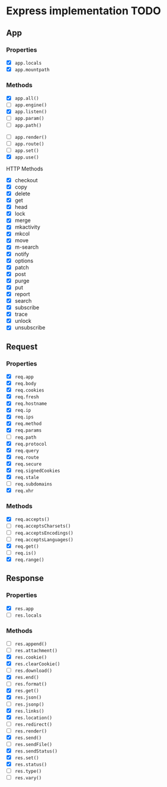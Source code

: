 # Express implementation TODO

## App

### Properties

- [x] `app.locals`
- [x] `app.mountpath`

### Methods

- [x] `app.all()`
- [ ] `app.engine()`
- [x] `app.listen()`
- [ ] `app.param()`
- [ ] `app.path()`

* [ ] `app.render()`
* [ ] `app.route()`
* [ ] `app.set()`
* [x] `app.use()`

HTTP Methods

- [x] checkout
- [x] copy
- [x] delete
- [x] get
- [x] head
- [x] lock
- [x] merge
- [x] mkactivity
- [x] mkcol
- [x] move
- [x] m-search
- [x] notify
- [x] options
- [x] patch
- [x] post
- [x] purge
- [x] put
- [x] report
- [x] search
- [x] subscribe
- [x] trace
- [x] unlock
- [x] unsubscribe

## Request

### Properties

- [x] `req.app`
- [x] `req.body`
- [x] `req.cookies`
- [x] `req.fresh`
- [x] `req.hostname`
- [x] `req.ip`
- [x] `req.ips`
- [x] `req.method`
- [x] `req.params`
- [ ] `req.path`
- [x] `req.protocol`
- [x] `req.query`
- [x] `req.route`
- [x] `req.secure`
- [x] `req.signedCookies`
- [x] `req.stale`
- [ ] `req.subdomains`
- [x] `req.xhr`

### Methods

- [x] `req.accepts()`
- [ ] `req.acceptsCharsets()`
- [ ] `req.acceptsEncodings()`
- [ ] `req.acceptsLanguages()`
- [x] `req.get()`
- [ ] `req.is()`
- [x] `req.range()`

## Response

### Properties

- [x] `res.app`
- [ ] `res.locals`

### Methods

- [ ] `res.append()`
- [ ] `res.attachment()`
- [x] `res.cookie()`
- [x] `res.clearCookie()`
- [ ] `res.download()`
- [x] `res.end()`
- [ ] `res.format()`
- [x] `res.get()`
- [x] `res.json()`
- [ ] `res.jsonp()`
- [x] `res.links()`
- [x] `res.location()`
- [ ] `res.redirect()`
- [ ] `res.render()`
- [x] `res.send()`
- [ ] `res.sendFile()`
- [x] `res.sendStatus()`
- [x] `res.set()`
- [x] `res.status()`
- [ ] `res.type()`
- [ ] `res.vary()`

